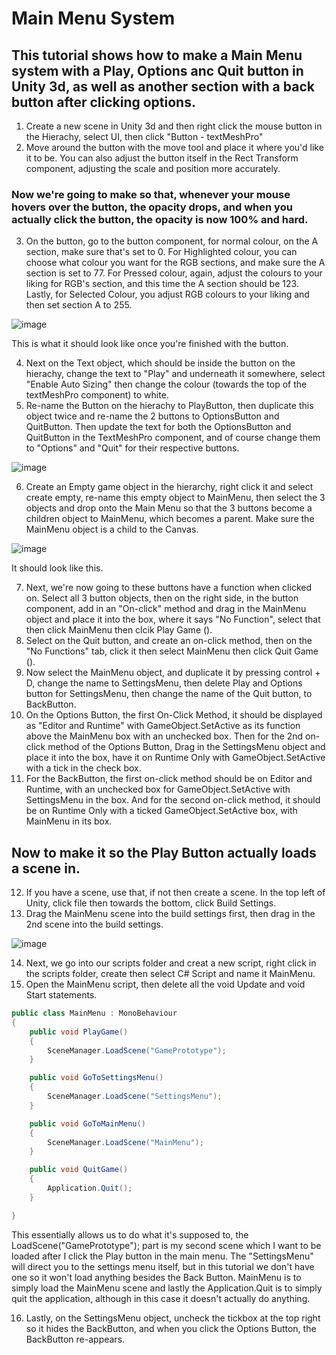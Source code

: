 # Main Menu System 
## This tutorial shows how to make a Main Menu system with a Play, Options anc Quit button in Unity 3d, as well as another section with a back button after clicking options.

1. Create a new scene in Unity 3d and then right click the mouse button in the Hierachy, select UI, then click "Button - textMeshPro"
2. Move around the button with the move tool and place it where you'd like it to be. You can also adjust the button itself in the Rect Transform component, adjusting the scale and position more accurately.

### Now we're going to make so that, whenever your mouse hovers over the button, the opacity drops, and when you actually click the button, the opacity is now 100% and hard.

3. On the button, go to the button component, for normal colour, on the A section, make sure that's set to 0. For Highlighted colour, you can choose what colour you want for the RGB sections, and make sure the A section is set to 77. For Pressed colour, again, adjust the colours to your liking for RGB's section, and this time the A section should be 123.
Lastly, for Selected Colour, you adjust RGB colours to your liking and then set section A to 255. 

![image](https://github.com/user-attachments/assets/61264aea-fad6-4ab4-bb9f-27a0f3c838d7)

This is what it should look like once you're finished with the button.

4. Next on the Text object, which should be inside the button on the hierachy, change the text to "Play" and underneath it somewhere, select "Enable Auto Sizing" then change the colour (towards the top of the textMeshPro component) to white.
5. Re-name the Button on the hierachy to PlayButton, then duplicate this object twice and re-name the 2 buttons to OptionsButton and QuitButton. Then update the text for both the OptionsButton and QuitButton in the TextMeshPro component, and of course change them to "Options" and "Quit" for their respective buttons.

![image](https://github.com/user-attachments/assets/286a7fbf-1c0d-4e4b-b3c7-0059a7c43b31)

6. Create an Empty game object in the hierarchy, right click it and select create empty, re-name this empty object to MainMenu, then select the 3 objects and drop onto the Main Menu so that the 3 buttons become a children object to MainMenu, which becomes a parent. Make sure the MainMenu object is a child to the Canvas.

![image](https://github.com/user-attachments/assets/b603cf5e-d00e-471e-93ac-5248265f9c5c)


It should look like this.


7. Next, we're now going to these buttons have a function when clicked on. Select all 3 button objects, then on the right side, in the button component, add in an "On-click" method and drag in the MainMenu object and place it into the box, where it says "No Function", select that then click MainMenu then clcik Play Game ().
8. Select on the Quit button, and create an on-click method, then on the "No Functions" tab, click it then select MainMenu then click Quit Game ().
9. Now select the MainMenu object, and duplicate it by pressing control + D, change the name to SettingsMenu, then delete Play and Options button for SettingsMenu, then change the name of the Quit button, to BackButton.
10. On the Options Button, the first On-Click Method, it should be displayed as "Editor and Runtime" with GameObject.SetActive as its function above the MainMenu box with an unchecked box. Then for the 2nd on-click method of the Options Button, Drag in the SettingsMenu object and place it into the box, have it on Runtime Only with GameObject.SetActive with a tick in the check box.
11. For the BackButton, the first on-click method should be on Editor and Runtime, with an unchecked box for GameObject.SetActive with SettingsMenu in the box. And for the second on-click method, it should be on Runtime Only with a ticked GameObject.SetActive box, with MainMenu in its box.

## Now to make it so the Play Button actually loads a scene in.

12. If you have a scene, use that, if not then create a scene. In the top left of Unity, click file then towards the bottom, click Build Settings.
13. Drag the MainMenu scene into the build settings first, then drag in the 2nd scene into the build settings.

![image](https://github.com/user-attachments/assets/2c5edcff-e4e5-4208-be8e-8c06b6d3d21a)

14. Next, we go into our scripts folder and creat a new script, right click in the scripts folder, create then select C# Script and name it MainMenu.
15. Open the MainMenu script, then delete all the void Update and void Start statements.

```.cs
public class MainMenu : MonoBehaviour
{
    public void PlayGame()
    {
        SceneManager.LoadScene("GamePrototype");
    }

    public void GoToSettingsMenu()
    {
        SceneManager.LoadScene("SettingsMenu");
    }

    public void GoToMainMenu()
    {
        SceneManager.LoadScene("MainMenu");
    }

    public void QuitGame()
    {
        Application.Quit();
    }

}
```

This essentially allows us to do what it's supposed to, the LoadScene("GamePrototype"); part is my second scene which I want to be loaded after I click the Play button in the main menu. The "SettingsMenu" will direct you to the settings menu itself, but in this tutorial we don't have one so it won't load anything besides the Back Button. MainMenu is to simply load the MainMenu scene and lastly the Application.Quit is to simply quit the application, although in this case it doesn't actually do anything.

16. Lastly, on the SettingsMenu object, uncheck the tickbox at the top right so it hides the BackButton, and when you click the Options Button, the BackButton re-appears.
